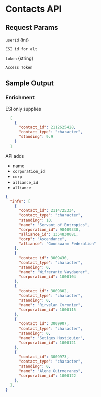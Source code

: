 # Contacts API

## Request Params

`userId` {int}

    ESI id for alt

`token` {string}

    Access Token

## Sample Output

### Enrichment

ESI only supplies

```json
  [
    {
      "contact_id": 2112625428,
      "contact_type": "character",
      "standing": 9.9
    }
  ]
```

API adds

* name
* `corporation_id`
* `corp`
* `alliance_id`
* `alliance`

```json
{
  "info": [
    {
      "contact_id": 2114725334,
      "contact_type": "character",
      "standing": 10,
      "name": "Servant of Entropics",
      "corporation_id": 98409330,
      "alliance_id": 1354830081,
      "corp": "Ascendance",
      "alliance": "Goonswarm Federation"
    },
    {
      "contact_id": 3009430,
      "contact_type": "character",
      "standing": 0,
      "name": "Wifrerante Vaydaerer",
      "corporation_id": 1000104
    },
    {
      "contact_id": 3009802,
      "contact_type": "character",
      "standing": 0,
      "name": "Rirvelan Cyrynier",
      "corporation_id": 1000115
    },
    {
      "contact_id": 3009907,
      "contact_type": "character",
      "standing": 0,
      "name": "Setiges Hustiquier",
      "corporation_id": 1000121
    },
    {
      "contact_id": 3009973,
      "contact_type": "character",
      "standing": 0,
      "name": "Alene Guirmeranes",
      "corporation_id": 1000122
    },
  ],
}
```